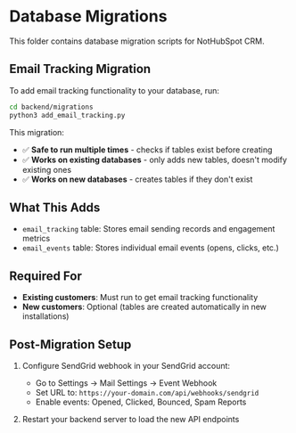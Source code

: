 # Database Migrations

This folder contains database migration scripts for NotHubSpot CRM.

## Email Tracking Migration

To add email tracking functionality to your database, run:

```bash
cd backend/migrations
python3 add_email_tracking.py
```

This migration:
- ✅ **Safe to run multiple times** - checks if tables exist before creating
- ✅ **Works on existing databases** - only adds new tables, doesn't modify existing ones
- ✅ **Works on new databases** - creates tables if they don't exist

## What This Adds

- `email_tracking` table: Stores email sending records and engagement metrics
- `email_events` table: Stores individual email events (opens, clicks, etc.)

## Required For

- **Existing customers**: Must run to get email tracking functionality
- **New customers**: Optional (tables are created automatically in new installations)

## Post-Migration Setup

1. Configure SendGrid webhook in your SendGrid account:
   - Go to Settings → Mail Settings → Event Webhook
   - Set URL to: `https://your-domain.com/api/webhooks/sendgrid`
   - Enable events: Opened, Clicked, Bounced, Spam Reports

2. Restart your backend server to load the new API endpoints